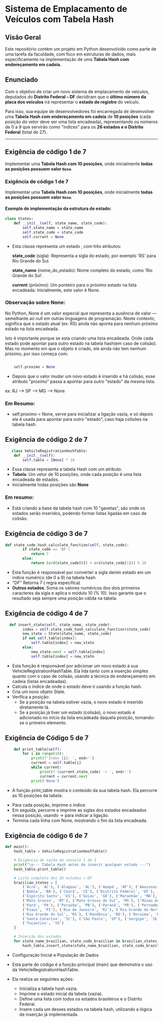 # Sistema de Emplacamento de Veículos com Tabela Hash

## Visão Geral

Este repositório contém um projeto em Python desenvolvido como parte de uma tarefa da faculdade, com foco em estruturas de dados, mais especificamente na implementação de uma **Tabela Hash com endereçamento em cadeia**.

## Enunciado

Com o objetivo de criar um novo sistema de emplacamento de veículos, deputados do **Distrito Federal – DF** decidiram que o **último número da placa dos veículos** irá representar o **estado de registro** do veículo.

Para isso, sua equipe de desenvolvedores foi encarregada de desenvolver uma **Tabela Hash com endereçamento em cadeia** de **10 posições** (cada posição do vetor deve ser uma lista encadeada), representando os números de 0 a 9 que servirão como "índices" para os **26 estados e o Distrito Federal** (total de 27).

---

## Exigência de código 1 de 7

Implementar uma **Tabela Hash com 10 posições**, onde inicialmente **todas as posições possuem valor `None`**.
### Exigência de código 1 de 7

Implementar uma **Tabela Hash com 10 posições**, onde inicialmente **todas as posições possuem valor `None`**.

#### Exemplo de implementação da estrutura de estado:

```python
class States:
    def __init__(self, state_name, state_code):
        self.state_name = state_name 
        self.state_code = state_code  
        self.current = None           
```


- Esta classe representa um estado , com três atributos:


  **state_code** (sigla): Representa a sigla do estado, por exemplo 'RS' para Rio Grande do Sul.

  **state_name** (nome_do_estado): Nome completo do estado, como 'Rio Grande do Sul'.

  **current** (próximo): Um ponteiro para o próximo estado na lista encadeada. Inicialmente, este valor é None.

### Observação sobre None:
No Python, None é um valor especial que representa a ausência de valor — semelhante ao null em outras linguagens de programação.
Neste contexto, significa que o estado atual (ex: RS) ainda não aponta para nenhum próximo estado na lista encadeada.

Isto é importante porque se esta criando uma lista encadeada. Onde cada estado pode apontar para outro estado na tabela hash(em caso de colisão).
    Mas no momento em que o objeto é criado, ele ainda não tem nenhum próximo, por isso começa com:

```python

    self.proximo = None
```

- Depois que o valor mudar um novo estado é inserido e há colisão, esse atributo "proximo" passa a apontar para outro 
"estado" da mesma lista.

ex: 
   RJ --> SP --> MG --> None

### Em Resumo:
- self.proximo = None, serve para inicializar a ligação vazia, e só depois ela é usada para apontar para outro "estado", caso haja colisões na tabela hash.


## Exigência de código 2 de 7

```python
   class VehicleRegistrationHashTable:
    def __init__(self):
        self.table = [None] * 10
```

- Essa classe representa a tabela Hash com um atributo.
- **Tabela**: Um vetor de 10 posições, onde cada posição é uma lista encadeada de estados.
- Inicialmente todas posições são **None**

### Em resumo:

- Está criando a base da tabela hash com 10 "gavetas", são onde os estados serão inseridos, podendo formar listas ligadas em caso de colisão.


## Exigência de código 3 de 7

```python
def state_code_hash_calculate_function(self, state_code):
        if state_code == 'DF':
            return 7
        else:
            return (ord(state_code[0]) + ord(state_code[1])) % 10
```

- Esta função é responsável por converter a sigla denim estado em um índice numérico (de 0 a 9) na tabela hash.
- "DF" Retorna 7 ( regra especifica)
- **Outros estados**: Soma os valores numéricos dos dois primeiros caracteres da sigla e aplica o módulo 10 (% 10). Isso garante que o resultado seja sempre uma posição válida na tabela.

## Exigência de código 4 de 7

```python
  def insert_state(self, state_name, state_code):
        index = self.state_code_hash_calculate_function(state_code)
        new_state = State(state_name, state_code)
        if not self.table[index]:
            self.table[index] = new_state
        else:
            new_state.next = self.table[index]
            self.table[index] = new_state

```

- Esta função é responsável por adicionar um novo estado à sua VehicleRegistrationHashTable. Ela lida tanto com a inserção simples quanto com o caso de colisão, usando a técnica de endereçamento em cadeia (listas encadeadas).
- Calcula o índice de onde o estado deve ir usando a função hash.
- Cria um novo objeto State.
- Verifica a posição:
   * Se a posição na tabela estiver vazia, o novo estado é inserido diretamente lá.
   * Se a posição já tiver um estado (colisão), o novo estado é adicionado no início da lista encadeada daquela posição, tornando-se o primeiro elemento.
 
## Exigência de Código 5 de 7

```python
    def print_table(self):
        for i in range(10):
            print(f'Index {i}: ', end='')
            current = self.table[i]
            while current:
                print(f'{current.state_code} -> ', end='')
                current = current.next
            print('None')
```

- A função print_table mostra o conteúdo da sua tabela hash.
Ela percorre as 10 posições da tabela:
 * Para cada posição, imprime o índice.
 * Em seguida, percorre e imprime as siglas dos estados encadeados nessa posição, usando -> para indicar a ligação.
 * Termina cada linha com None, mostrando o fim da lista encadeada.


## Exigência de código 6 de 7

```python
def main():
    hash_table = VehicleRegistrationHashTable()

    # Exigência de saída de console 1 de 3
    print("\n--- Tabela Hash antes de inserir qualquer estado ---")
    hash_table.print_table()

    # Lista completa dos 26 estados + DF
    brazilian_states = [
        ('Acre', 'AC'), ('Alagoas', 'AL'), ('Amapá', 'AP'), ('Amazonas', 'AM'),
        ('Bahia', 'BA'), ('Ceará', 'CE'), ('Distrito Federal', 'DF'),
        ('Espírito Santo', 'ES'), ('Goiás', 'GO'), ('Maranhão', 'MA'),
        ('Mato Grosso', 'MT'), ('Mato Grosso do Sul', 'MS'), ('Minas Gerais', 'MG'),
        ('Pará', 'PA'), ('Paraíba', 'PB'), ('Paraná', 'PR'), ('Pernambuco', 'PE'),
        ('Piauí', 'PI'), ('Rio de Janeiro', 'RJ'), ('Rio Grande do Norte', 'RN'),
        ('Rio Grande do Sul', 'RS'), ('Rondônia', 'RO'), ('Roraima', 'RR'),
        ('Santa Catarina', 'SC'), ('São Paulo', 'SP'), ('Sergipe', 'SE'),
        ('Tocantins', 'TO')
    ]

    # Inserção dos estados
    for state_name_brazilian, state_code_brazilian in brazilian_states:
        hash_table.insert_state(state_name_brazilian, state_code_brazilian)
```


- Configuração Inicial e População de Dados
- Esta parte do código é a função principal (main) que demonstra o uso da VehicleRegistrationHashTable.
- Ela realiza as seguintes ações:

   * Inicializa a tabela hash vazia.
   * Imprime o estado inicial da tabela (vazia).
   * Define uma lista com todos os estados brasileiros e o Distrito Federal.
   * Insere cada um desses estados na tabela hash, utilizando a lógica de inserção já implementada.

